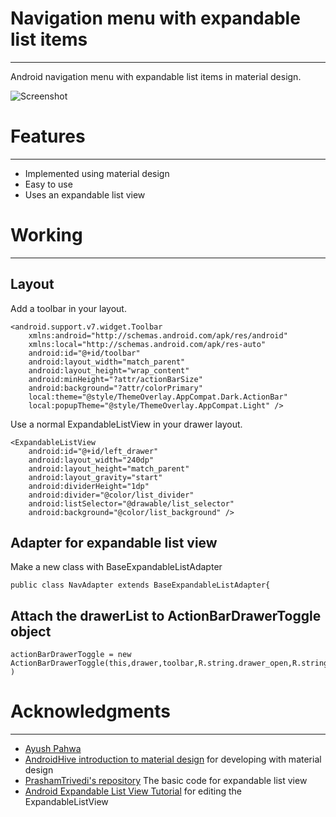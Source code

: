 # Navigation menu with expandable list items
-----
Android navigation menu with expandable list items in material design.

![Screenshot]({{site.baseurl}}//photo286193269324490842.jpg)


# Features
------
- Implemented using material design
- Easy to use
- Uses an expandable list view


# Working
------
## Layout 
Add a toolbar in your layout.

	<android.support.v7.widget.Toolbar 
		xmlns:android="http://schemas.android.com/apk/res/android"
    	xmlns:local="http://schemas.android.com/apk/res-auto"
    	android:id="@+id/toolbar"
    	android:layout_width="match_parent"
    	android:layout_height="wrap_content"
    	android:minHeight="?attr/actionBarSize"
    	android:background="?attr/colorPrimary"
    	local:theme="@style/ThemeOverlay.AppCompat.Dark.ActionBar"
    	local:popupTheme="@style/ThemeOverlay.AppCompat.Light" />	

Use a normal ExpandableListView in your drawer layout.

	<ExpandableListView
		android:id="@+id/left_drawer"
		android:layout_width="240dp"
    	android:layout_height="match_parent"
		android:layout_gravity="start"
		android:dividerHeight="1dp"
        android:divider="@color/list_divider"
		android:listSelector="@drawable/list_selector"
		android:background="@color/list_background" /> 
 
## Adapter for expandable list view

Make a new class with BaseExpandableListAdapter

	public class NavAdapter extends BaseExpandableListAdapter{

## Attach the drawerList to ActionBarDrawerToggle object

	actionBarDrawerToggle = new ActionBarDrawerToggle(this,drawer,toolbar,R.string.drawer_open,R.string.drawer_close )
   

# Acknowledgments
--------

- [Ayush Pahwa](github.com/D8thReaper)
- [AndroidHive introduction to material design](http://www.androidhive.info/2015/04/android-getting-started-with-material-design/) for developing with material design
- [PrashamTrivedi's repository](https://github.com/PrashamTrivedi/DrawerLayoutTest) The basic code for expandable list view
- [Android Expandable List View Tutorial](http://www.androidhive.info/2013/07/android-expandable-list-view-tutorial/) for editing the ExpandableListView

